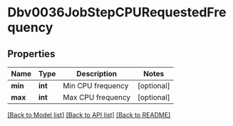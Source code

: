 # Dbv0036JobStepCPURequestedFrequency

## Properties
Name | Type | Description | Notes
------------ | ------------- | ------------- | -------------
**min** | **int** | Min CPU frequency | [optional] 
**max** | **int** | Max CPU frequency | [optional] 

[[Back to Model list]](../README.md#documentation-for-models) [[Back to API list]](../README.md#documentation-for-api-endpoints) [[Back to README]](../README.md)


